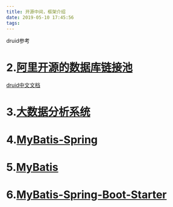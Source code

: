 ```yaml
---
title: 开源中间，框架介绍
date: 2019-05-10 17:45:56
tags:
---
```

druid参考
<!-- more -->
# 2.[阿里开源的数据库链接池](https://github.com/alibaba/druid)
[druid中文文档](https://github.com/alibaba/druid/wiki/%E5%B8%B8%E8%A7%81%E9%97%AE%E9%A2%98)
# 3.[大数据分析系统](https://druid.apache.org/)

# 4.[MyBatis-Spring](http://www.mybatis.org/spring/zh/index.html)

# 5.[MyBatis](http://www.mybatis.org/mybatis-3/zh/index.html)

# 6.[MyBatis-Spring-Boot-Starter](http://www.mybatis.org/spring-boot-starter/mybatis-spring-boot-autoconfigure/)